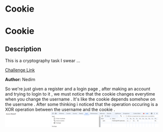 # Cookie

# Cookie



## Description

This is a cryptography task I swear ...

[Challenge Link](http://cookie.dh.securinets.tn/register)

**Author:** Nedim

So we're just given a register and a login page , after making an account and trying to login to it , we must notice that the cookie changes everytime when you change the username . It's like  the cookie  depends  somehow on  the username . After some thinking i noticed that the operation occuring is a XOR operation between the username and the cookie . 
![Access Denied](https://github.com/Rayene9052/darkest-hour-ctf-writeups/blob/f2eb0f11601b7020b20fd99b0ce2c9d9fa6510d6/assets/access_denied.PNG)


